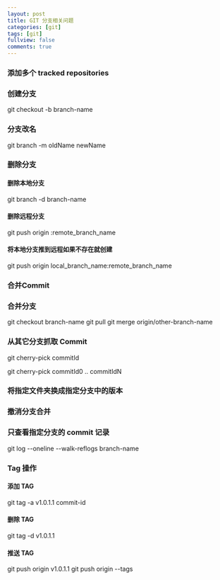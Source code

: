 ```yaml
---
layout: post
title: GIT 分支相关问题
categories: [git]
tags: [git]
fullview: false
comments: true
---
```


### 添加多个 tracked repositories

### 创建分支

git checkout -b branch-name

### 分支改名

git branch -m oldName newName

### 删除分支

#### 删除本地分支

git branch -d  branch-name

#### 删除远程分支

git push origin :remote_branch_name

#### 将本地分支推到远程如果不存在就创建

git push origin local_branch_name:remote_branch_name

### 合并Commit

### 合并分支

git checkout branch-name
git pull
git merge origin/other-branch-name

### 从其它分支抓取 Commit

git cherry-pick commitId

git cherry-pick commitId0 .. commitIdN 

### 将指定文件夹换成指定分支中的版本

### 撤消分支合并

### 只查看指定分支的 commit 记录

git log --oneline --walk-reflogs branch-name


### Tag 操作
#### 添加 TAG

git tag -a v1.0.1.1 commit-id


#### 删除 TAG

git tag -d v1.0.1.1

#### 推送 TAG

git push origin v1.0.1.1
git push origin --tags


